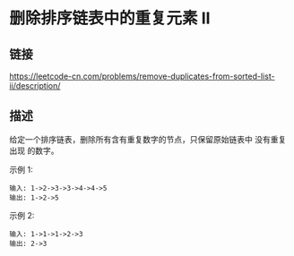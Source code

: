 # 删除排序链表中的重复元素 II

## 链接
https://leetcode-cn.com/problems/remove-duplicates-from-sorted-list-ii/description/

## 描述

给定一个排序链表，删除所有含有重复数字的节点，只保留原始链表中 没有重复出现 的数字。

示例 1:
```text
输入: 1->2->3->3->4->4->5
输出: 1->2->5
```

示例 2:
```text
输入: 1->1->1->2->3
输出: 2->3
```